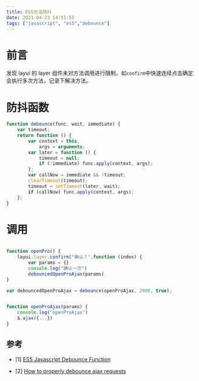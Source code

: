 ```yaml
---
title: ES5方法防抖
date: 2021-04-23 14:51:53
tags: ["javascript", "es5","debounce"]
---
```


# 前言

发现 layui 的 layer 组件未对方法调用进行限制，如`confirm`中快速连续点击确定会执行多次方法，记录下解决方法。

# 防抖函数

```js
function debounce(func, wait, immediate) {
    var timeout;
    return function () {
        var context = this,
            args = arguments;
        var later = function () {
            timeout = null;
            if (!immediate) func.apply(context, args);
        };
        var callNow = immediate && !timeout;
        clearTimeout(timeout);
        timeout = setTimeout(later, wait);
        if (callNow) func.apply(context, args);
    };
}
```

# 调用

```js

function openPro() {
    layui.layer.confirm("确认？",function (index) {
        var params = {}
        console.log("确认一次")
        debouncedOpenProAjax(params)
}

var debouncedOpenProAjax = debounce(openProAjax, 2000, true);


function openProAjax(params) {
    console.log("openProAjax")
    $.ajax({...})
}
```

## 参考

-   [1] [ES5 Javascript Debounce Function](https://gist.github.com/Sidd27/daa8c600694ee99b62daabcba0af85cb)

-   [2] [How to properly debounce ajax requests](https://stackoverflow.com/a/23494429)
